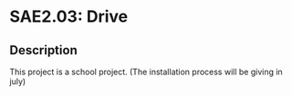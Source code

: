 # SAE2.03: Drive

## Description
This project is a school project. (The installation process will be giving in july)